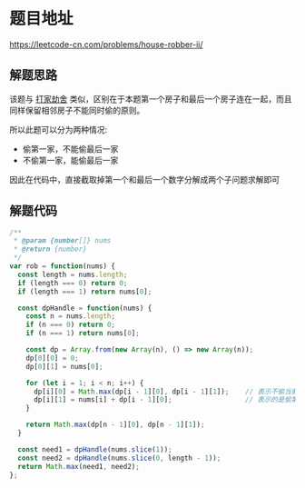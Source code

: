 # 题目地址

https://leetcode-cn.com/problems/house-robber-ii/

## 解题思路

该题与 [打家劫舍](./198.%20打家劫舍.md) 类似，区别在于本题第一个房子和最后一个房子连在一起，而且同样保留相邻房子不能同时偷的原则。

所以此题可以分为两种情况:

- 偷第一家，不能偷最后一家
- 不偷第一家，能偷最后一家

因此在代码中，直接截取掉第一个和最后一个数字分解成两个子问题求解即可

## 解题代码

```js
/**
 * @param {number[]} nums
 * @return {number}
 */
var rob = function(nums) {
  const length = nums.length;
  if (length === 0) return 0;
  if (length === 1) return nums[0];

  const dpHandle = function(nums) {
    const n = nums.length;
    if (n === 0) return 0;
    if (n === 1) return nums[0];

    const dp = Array.from(new Array(n), () => new Array(n));
    dp[0][0] = 0;
    dp[0][1] = nums[0];

    for (let i = 1; i < n; i++) {
      dp[i][0] = Math.max(dp[i - 1][0], dp[i - 1][1]);    // 表示不偷当前第i个房间,获取最高金币数
      dp[i][1] = nums[i] + dp[i - 1][0];                  // 表示的是偷第i房间,获取最高金币数
    }

    return Math.max(dp[n - 1][0], dp[n - 1][1]);
  }

  const need1 = dpHandle(nums.slice(1));
  const need2 = dpHandle(nums.slice(0, length - 1));
  return Math.max(need1, need2);
};
```
